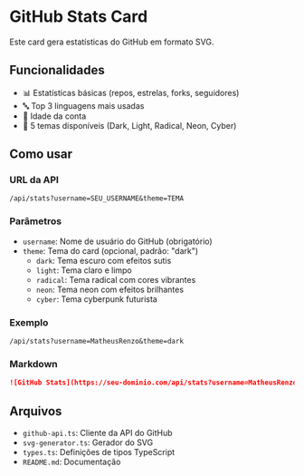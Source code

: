 # GitHub Stats Card

Este card gera estatísticas do GitHub em formato SVG.

## Funcionalidades

- 📊 Estatísticas básicas (repos, estrelas, forks, seguidores)
- 🔤 Top 3 linguagens mais usadas
- 📅 Idade da conta
- 🎨 5 temas disponíveis (Dark, Light, Radical, Neon, Cyber)

## Como usar

### URL da API

```
/api/stats?username=SEU_USERNAME&theme=TEMA
```

### Parâmetros

- `username`: Nome de usuário do GitHub (obrigatório)
- `theme`: Tema do card (opcional, padrão: "dark")
  - `dark`: Tema escuro com efeitos sutis
  - `light`: Tema claro e limpo
  - `radical`: Tema radical com cores vibrantes
  - `neon`: Tema neon com efeitos brilhantes
  - `cyber`: Tema cyberpunk futurista

### Exemplo

```
/api/stats?username=MatheusRenzo&theme=dark
```

### Markdown

```markdown
![GitHub Stats](https://seu-dominio.com/api/stats?username=MatheusRenzo&theme=dark)
```

## Arquivos

- `github-api.ts`: Cliente da API do GitHub
- `svg-generator.ts`: Gerador do SVG
- `types.ts`: Definições de tipos TypeScript
- `README.md`: Documentação
